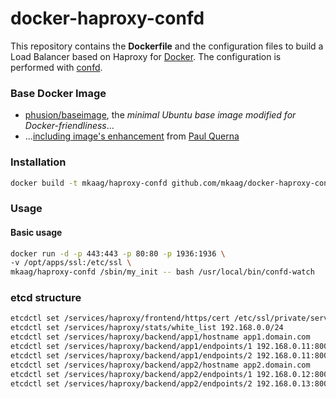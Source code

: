 docker-haproxy-confd
====================

This repository contains the **Dockerfile** and the configuration files to build a Load Balancer based on Haproxy for [Docker](https://www.docker.com/).
The configuration is performed with [confd](https://github.com/kelseyhightower/confd).

### Base Docker Image

* [phusion/baseimage](https://github.com/phusion/baseimage-docker), the *minimal Ubuntu base image modified for Docker-friendliness*...
* ...[including image's enhancement](https://github.com/racker/docker-ubuntu-with-updates) from [Paul Querna](https://journal.paul.querna.org/articles/2013/10/15/docker-ubuntu-on-rackspace/)

### Installation

```bash
docker build -t mkaag/haproxy-confd github.com/mkaag/docker-haproxy-confd
```

### Usage

#### Basic usage

```bash
docker run -d -p 443:443 -p 80:80 -p 1936:1936 \
-v /opt/apps/ssl:/etc/ssl \
mkaag/haproxy-confd /sbin/my_init -- bash /usr/local/bin/confd-watch
```

### etcd structure

```bash
etcdctl set /services/haproxy/frontend/https/cert /etc/ssl/private/server.pem
etcdctl set /services/haproxy/stats/white_list 192.168.0.0/24
etcdctl set /services/haproxy/backend/app1/hostname app1.domain.com
etcdctl set /services/haproxy/backend/app1/endpoints/1 192.168.0.11:8001
etcdctl set /services/haproxy/backend/app1/endpoints/2 192.168.0.11:8002
etcdctl set /services/haproxy/backend/app2/hostname app2.domain.com
etcdctl set /services/haproxy/backend/app2/endpoints/1 192.168.0.12:8001
etcdctl set /services/haproxy/backend/app2/endpoints/2 192.168.0.13:8002
```
